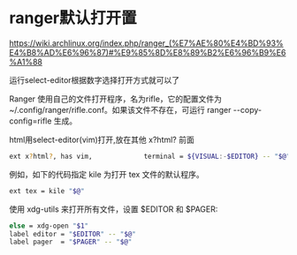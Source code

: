 # ranger默认打开置

https://wiki.archlinux.org/index.php/ranger_(%E7%AE%80%E4%BD%93%E4%B8%AD%E6%96%87)#%E9%85%8D%E8%89%B2%E6%96%B9%E6%A1%88


运行select-editor根据数字选择打开方式就可以了


Ranger 使用自己的文件打开程序，名为rifle，它的配置文件为 ~/.config/ranger/rifle.conf。如果该文件不存在，可运行 ranger --copy-config=rifle 生成。


html用select-editor(vim)打开,放在其他 x?html? 前面
```Bash
ext x?html?, has vim,             terminal = ${VISUAL:-$EDITOR} -- "$@"
```

例如，如下的代码指定 kile 为打开 tex 文件的默认程序。

```Bash
ext tex = kile "$@"
```

使用 xdg-utils 来打开所有文件，设置 $EDITOR 和 $PAGER:

```Bash
else = xdg-open "$1"
label editor = "$EDITOR" -- "$@"
label pager  = "$PAGER" -- "$@"
```


